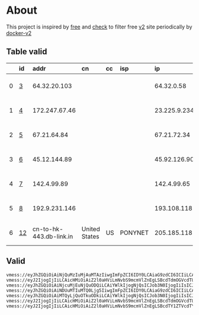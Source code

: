 
# About

This project is inspired by [free](https://github.com/freefq/free) and [check](https://github.com/yeahwu/check) to filter free [v2](https://github.com/v2fly/v2ray-core) site periodically by [docker-v2](https://hub.docker.com/r/v2ray/official)

    

## Table valid
|    | id                   | addr                    | cn            | cc   | isp     | ip              | chatgpt          |
|---:|:---------------------|:------------------------|:--------------|:-----|:--------|:----------------|:-----------------|
|  0 | [3](config/3.json)   | 64.32.20.103            |               |      |         | 64.32.0.58      | Yes (Region: US) |
|  1 | [4](config/4.json)   | 172.247.67.46           |               |      |         | 23.225.9.234    | Yes (Region: US) |
|  2 | [5](config/5.json)   | 67.21.64.84             |               |      |         | 67.21.72.34     | Yes (Region: US) |
|  3 | [6](config/6.json)   | 45.12.144.89            |               |      |         | 45.92.126.90    | Yes (Region: US) |
|  4 | [7](config/7.json)   | 142.4.99.89             |               |      |         | 142.4.99.65     | Yes (Region: US) |
|  5 | [8](config/8.json)   | 192.9.231.146           |               |      |         | 193.108.118.34  | Yes (Region: DE) |
|  6 | [12](config/12.json) | cn-to-hk-443.db-link.in | United States | US   | PONYNET | 205.185.118.164 | Yes (Region: US) |

## Valid
```
vmess://eyJhZGQiOiAiNjQuMzIuMjAuMTAzIiwgImFpZCI6IDY0LCAiaG9zdCI6ICIiLCAiaWQiOiAiYzFiYWQ5YTYtMTQ4Mi00OTQxLWEwYzQtZTg1ZjNjYmJjYjVhIiwgIm5ldCI6ICJ0Y3AiLCAicGF0aCI6ICIiLCAicG9ydCI6IDQwMDM5LCAicHMiOiAiZ2l0aHViLmNvbS9mcmVlZnEgLSBcdTdmOGVcdTU2ZmRcdTUyYTBcdTUyMjlcdTc5OGZcdTVjM2NcdTRlOWFcdTVkZGVcdTZkMWJcdTY3NDlcdTc3ZjZTaGFya3RlY2hcdTY1NzBcdTYzNmVcdTRlMmRcdTVmYzMgMyIsICJ0bHMiOiAiIiwgInR5cGUiOiAiYXV0byIsICJzZWN1cml0eSI6ICJhdXRvIiwgInNraXAtY2VydC12ZXJpZnkiOiB0cnVlLCAic25pIjogIiJ9
vmess://eyJ2IjogIjIiLCAicHMiOiAiZ2l0aHViLmNvbS9mcmVlZnEgLSBcdTdmOGVcdTU2ZmRcdTUyYTBcdTUyMjlcdTc5OGZcdTVjM2NcdTRlOWFcdTVkZGVcdTZkMWJcdTY3NDlcdTc3ZjZDb3BlcmF0aW9uIENvbG9jdGlvblx1NjU3MFx1NjM2ZVx1NGUyZFx1NWZjMyA0IiwgImFkZCI6ICIxNzIuMjQ3LjY3LjQ2IiwgInBvcnQiOiAiNTAwMzUiLCAidHlwZSI6ICJub25lIiwgImlkIjogIjIyNzhlZmU0LWFkMGMtNDdjZS05NDgwLTA2ODYwODM2OGQ3NiIsICJhaWQiOiAiNjQiLCAibmV0IjogInRjcCIsICJwYXRoIjogIi8iLCAiaG9zdCI6ICIiLCAidGxzIjogIiJ9
vmess://eyJhZGQiOiAiNjcuMjEuNjQuODQiLCAiYWlkIjogNjQsICJob3N0IjogIiIsICJpZCI6ICIyNTY2ZDAwZi0yMThjLTQ4ZjctOWEzNi0xM2QzZDZmMWE3MjQiLCAibmV0IjogInRjcCIsICJwYXRoIjogIiIsICJwb3J0IjogNDMxMjMsICJwcyI6ICJnaXRodWIuY29tL2ZyZWVmcSAtIFx1N2Y4ZVx1NTZmZFx1NTJhMFx1NTIyOVx1Nzk4Zlx1NWMzY1x1NGU5YVx1NWRkZVx1NmQxYlx1Njc0OVx1NzdmNlNoYXJrVGVjaFx1NjU3MFx1NjM2ZVx1NGUyZFx1NWZjMyA1IiwgInRscyI6ICIiLCAidHlwZSI6ICJhdXRvIiwgInNlY3VyaXR5IjogImF1dG8iLCAic2tpcC1jZXJ0LXZlcmlmeSI6IHRydWUsICJzbmkiOiAiIn0=
vmess://eyJhZGQiOiAiNDUuMTIuMTQ0Ljg5IiwgImFpZCI6IDY0LCAiaG9zdCI6ICIiLCAiaWQiOiAiNDE4MDQ4YWYtYTI5My00Yjk5LTliMGMtOThjYTM1ODBkZDI0IiwgIm5ldCI6ICJ0Y3AiLCAicGF0aCI6ICIiLCAicG9ydCI6IDQ3MTI3LCAicHMiOiAiZ2l0aHViLmNvbS9mcmVlZnEgLSBcdTZiMjdcdTc2ZGYgIDYiLCAidGxzIjogIiIsICJ0eXBlIjogImF1dG8iLCAic2VjdXJpdHkiOiAiYXV0byIsICJza2lwLWNlcnQtdmVyaWZ5IjogdHJ1ZSwgInNuaSI6ICIifQ==
vmess://eyJhZGQiOiAiMTQyLjQuOTkuODkiLCAiYWlkIjogNjQsICJob3N0IjogIiIsICJpZCI6ICJiNjVkYTRhZi1hMTJhLTRhNTktOTMxNi00NTQ5ZTEyYmE2MmMiLCAibmV0IjogInRjcCIsICJwYXRoIjogIiIsICJwb3J0IjogNDMzNzksICJwcyI6ICJnaXRodWIuY29tL2ZyZWVmcSAtIFx1N2Y4ZVx1NTZmZFx1NTJhMFx1NTIyOVx1Nzk4Zlx1NWMzY1x1NGU5YVx1NWRkZVx1NTcyM1x1NGY1NVx1NTg1ZVBFRyBURUNIIDciLCAidGxzIjogIiIsICJ0eXBlIjogImF1dG8iLCAic2VjdXJpdHkiOiAiYXV0byIsICJza2lwLWNlcnQtdmVyaWZ5IjogdHJ1ZSwgInNuaSI6ICIifQ==
vmess://eyJ2IjogIjIiLCAicHMiOiAiZ2l0aHViLmNvbS9mcmVlZnEgLSBcdTdmOGVcdTU2ZmROb2tpYSA4IiwgImFkZCI6ICIxOTIuOS4yMzEuMTQ2IiwgInBvcnQiOiAiODA4MCIsICJpZCI6ICI4OGM2ZDEyYi02MTRmLTQ4NWYtODNmYy1mYjBjYzU3YzQ4MDEiLCAiYWlkIjogIjAiLCAibmV0IjogIndzIiwgInR5cGUiOiAibm9uZSIsICJob3N0IjogIiIsICJwYXRoIjogIiIsICJ0bHMiOiAiIn0=
vmess://eyJ2IjogIjIiLCAicHMiOiAiZ2l0aHViLmNvbS9mcmVlZnEgLSBcdTY1ZTVcdTY3MmMgIDEyIiwgImFkZCI6ICJjbi10by1oay00NDMuZGItbGluay5pbiIsICJwb3J0IjogNDQzLCAiaWQiOiAiNDBjYmM3NTAtYTE4Mi0zZmUyLTg4MzItOWZhNjAwNjM1NGNmIiwgImFpZCI6IDEsICJzY3kiOiAiYXV0byIsICJuZXQiOiAid3MiLCAiaG9zdCI6ICJmcmVlLXRvLXVzLTAxLmRiLWxpbmsuaW4iLCAicGF0aCI6ICIvZGIiLCAidGxzIjogInRscyJ9
```

